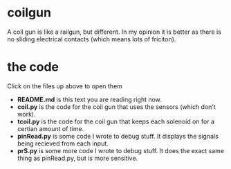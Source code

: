 # coilgun

A coil gun is like a railgun, but different. In my opinion it is better as there is no sliding electrical contacts (which means lots of friciton).

# the code

Click on the files up above to open them
* **README.md** is this text you are reading right now.
* **coil.py** is the code for the coil gun that uses the sensors (which don't work).
* **tcoil.py** is the code for the coil gun that keeps each solenoid on for a certian amount of time.
* **pinRead.py** is some code I wrote to debug stuff. It displays the signals being recieved from each input.
* **prS.py** is some more code I wrote to debug stuff. It does the exact same thing as pinRead.py, but is more sensitive.

